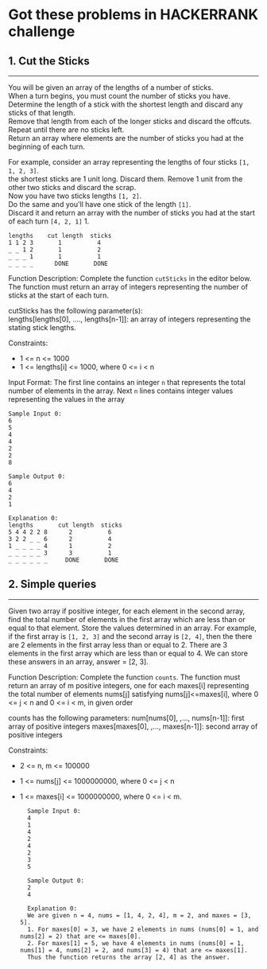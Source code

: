 # Got these problems in HACKERRANK challenge


## 1. Cut the Sticks
-----
You will be given an array of the lengths of a number of sticks.  
When a turn begins, you must count the number of sticks you have.  
Determine the length of a stick with the shortest length and discard any sticks of that length.  
Remove that length from each of the longer sticks and discard the offcuts.  
Repeat until there are no sticks left.   
Return an array where elements are the number of sticks you had at the beginning of each turn.   

For example, consider an array representing the lengths of four sticks `[1, 1, 2, 3]`.  
the shortest sticks are 1 unit long.
Discard them. Remove 1 unit from the other two sticks and discard the scrap.  
Now you have two sticks lengths `[1, 2]`.  
Do the same and you'll have one stick of the length `[1]`.   
Discard it and return an array with the number of sticks you had at the start of each turn `[4, 2, 1]` 1.

	lengths    cut length  sticks
	1 1 2 3       1          4
	_ _ 1 2       1          2
	_ _ _ 1       1          1
	_ _ _ _      DONE       DONE


Function Description:
Complete the function `cutSticks` in the editor below.  
The function must return an array of integers representing the number of sticks at the start of each turn.

cutSticks has the following parameter(s):   
   lengths[lengths[0], ...., lengths[n-1]]: an array of integers representing the stating stick lengths.
   
Constraints:  
 - 1 <= n <= 1000 
 - 1 <= lengths[i] <= 1000, where 0 <= i < n

Input Format:
The first line contains an integer `n` that represents the total number of elements in the array.
Next `n` lines contains integer values representing the values in the array


	Sample Input 0:
	6
	5
	4
	4
	2
	2
	8
	
	Sample Output 0:
	6
	4
	2
	1
	
	Explanation 0:
	lengths       cut length  sticks
	5 4 4 2 2 8      2          6
	3 2 2 _ _ 6      2          4
	1 _ _ _ _ 4      1          2
	_ _ _ _ _ 3      3          1
	_ _ _ _ _ _     DONE       DONE
		
## 2. Simple queries
-----

Given two array if positive integer, for each element in the second array, find the total number of elements in the first array which are less than or equal to that element.
Store the values determined in an array.
For example, if the first array is `[1, 2, 3]` and the second array is `[2, 4]`, then the there are 2 elements in the first array less than or equal to 2.
There are 3 elements in the first array which are less than or equal to 4.
We can store these answers in an array, answer = [2, 3].

Function Description:
Complete the function `counts`. 
The function must return an array of m positive integers, one for each maxes[i] representing the total number of elements nums[j] satisfying nums[j]<=maxes[i], where 0 <= j < n and 0 <= i < m, in given order

counts has the following parameters:
num[nums[0], ,..., nums[n-1]]: first array of positive integers
maxes[maxes[0], ,..., maxes[n-1]]: second array of positive integers


Constraints:  
- 2 <= n, m <= 100000
- 1 <= nums[j] <= 1000000000, where 0 <= j < n
- 1 <= maxes[i] <= 1000000000, where 0 <= i < m.

		Sample Input 0:
		4
		1
		4
		2
		4
		2
		3
		5
		
		Sample Output 0:
		2
		4
		
		Explanation 0:
		We are given n = 4, nums = [1, 4, 2, 4], m = 2, and maxes = [3, 5].
		1. For maxes[0] = 3, we have 2 elements in nums (nums[0] = 1, and nums[2] = 2) that are <= maxes[0].
		2. For maxes[1] = 5, we have 4 elements in nums (nums[0] = 1, nums[1] = 4, nums[2] = 2, and nums[3] = 4) that are <= maxes[1].
		Thus the function returns the array [2, 4] as the answer.